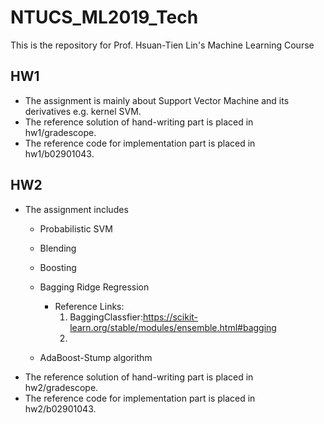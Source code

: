 # NTUCS_ML2019_Tech
This is the repository for Prof. Hsuan-Tien Lin's Machine Learning Course


## HW1
* The assignment is mainly about Support Vector Machine and its derivatives e.g. kernel SVM. 
* The reference solution of hand-writing part is placed in hw1/gradescope.
* The reference code for implementation part is placed in hw1/b02901043.

## HW2
* The assignment includes 
	* Probabilistic SVM
	* Blending
	* Boosting
	* Bagging Ridge Regression
	  * Reference Links: 
	    1. BaggingClassfier:https://scikit-learn.org/stable/modules/ensemble.html#bagging
	    2. 
	
	* AdaBoost-Stump algorithm
* The reference solution of hand-writing part is placed in hw2/gradescope.
* The reference code for implementation part is placed in hw2/b02901043.


